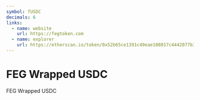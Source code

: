 ```yaml
---
symbol: fUSDC
decimals: 6
links:
  - name: website
    url: https://fegtoken.com
  - name: explorer
    url: https://etherscan.io/token/0x52b65ce1391c49eae108017c4442077b3c2bd17a
---
```


# FEG Wrapped USDC

FEG Wrapped USDC
